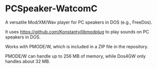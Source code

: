 # PCSpeaker-WatcomC
A versatile Mod/XM/Wav player for PC speakers in DOS (e.g., FreeDos).

It uses https://github.com/Konstanty/libmodplug to play sounds on PC speakers in DOS.

Works with PMODE/W, which is included in a ZIP file in the repository.

PMODE/W can handle up to 256 MB of memory, while Dos4GW only handles about 32 MB.
